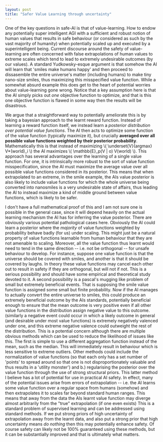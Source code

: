 ```yaml
---
layout: post
title: "Safer Value Learning through uncertainty"
---
```



One of the key questions in safe-AI is that of value-learning. How to endow any potentially super intelligent AGI with a sufficient and robust notion of human values that results in safe behaviour (or considered as such by the vast majority of humanity) 
when potentially scaled up and executed by a superintelligent being. Current discourse around the safety of value-learning are often concerned with false extrapolations of human values to extreme scales which tend to lead to extremely undesirable outcomes (by our values).
A standard Yudkowsky-esque argument is that somehow the AI will learn that 'smiles make humans happy' and then proceed to dissasemble the entire universe's matter (including humans) to make tiny nano-size smiles, thus maximizing this misspecified value function.
While a somewhat absurd example this does get to the heart of potential worries about value-learning gone wrong. Notice that a key assumption here is that the AI simply picks out *one* objective function to optimize, and that is this one objective function is flawed in some way then the results will be disastrous.

We argue that a straightforward way to potentially ameliorate this is by taking a bayesian approach to the learnt reward function. Instead of learning a reward function itself, we instead learn a *posterior distribution over potential value functions*. The AI then acts to optimize some function of the value function (typically maximize it), but crucially **averaged over all possible value functions weighted by their posterior probability**.
Mathematically this is that instead of maximizing \\( \underset{V}{argmax} V*(world)_i \\) the AI maximizes \\( \mathbb{E}_p(V | o) V(world) \\). This approach has several advantages over the learning of a single value function. For one, it is intrinsically more robust to the sort of value function misspecification, since the AI must maximize the average value over all possible value functions considered in its posterior.
This means that when extrapolated to an extreme, in the smile example, the AIs value posterior is also likely to include value functions for which the whole universe being converted into nanosmiles is a very undesirable state of affairs, thus leading the AI to instead maximize a kind of middle ground between value functions, which is likely to be safer. 

I don't have a full mathematical proof of this and I am not sure one is possible in the general case, since it will depend heavily on the actual learning mechanism the AI has for inferring the value posterior. There are obviously various potential pathological cases here. Obviously the AI could learn a posterior where the *majority* of value functions weighted by probability behave badly (for us) under scaling.
This might just be a natural property of value functions learnable from human behaviour that they are not amenable to scaling. Moreover, all the value function thus learnt would need to tend in the same direction -- i.e. not be orthogonal -- for unsafe behaviour to develop. For instance, suppose one value function is that the universe should be covered with smiles, and another is that it should be covered by laughs.
In theory these value functions may cancel each other out to result in safety if they are orthogonal, but will not if not. This is a serious possibility and should have some empirical and theoretical study devoted to it. A second possibility is a pascal's mugging like problem of small but extremely beneficial events. That is supposing the smile value function is assigned some small but finite probability. Now if the AI manages to actually convert the entire universe to smiles,
this could produce an extremely beneficial outcome by the AIs standards, potentially beneficial enough to ensure that the mean outcome is very positive even if all other value functions in the distribution assign negative value to this outcome.
(similarly a negative event could occur in which a likely outcome in general (and desirable under most value functions) is extremely negatively valenced under one, and this extreme negative valence could outweight the rest of the distribution. 
This is a potential concern although there are multiple obvious methods which can be used to reduce the likelihood of issues like this. The first is simple to use a different aggregation function instead of the mean, such as the median. This will immediately result in behaviour which is less sensitive to extreme outliers.
Other methods could include the normalization of value functions (so that each only has a set number of 'points' to spread around so that one is not disproportionately valuable and thus results in a 'utility monster') and b.) regularising the posterior over the value function through the use of strong structural priors.
This latter method I believe has a lot of potential for use in practical AI safety. In effect, many of the potential issues arise from errors of extrapolation -- i.e. the AI learns some value function over a regular space from humans (somehow) and then extrapolates it to scales far beyond standard human ranges. This means that away from the data the AIs learnt value function may diverge almost arbitrarily from the "true" extrapolation (if one even exists)
This is a standard problem of supervised learning and can be addressed using standard methods. If we put strong priors of high uncertainty of extrapolation away from the learnt data, and also put a strong prior that high uncertainty means *do nothing* then this may potentially enhance safety.
Of course safety can likely not be 100% guaranteed using these methods, but it can be substantially improved and that is ultimately what matters. 
